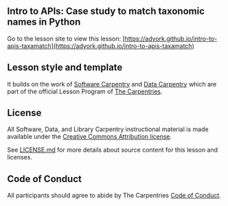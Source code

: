 ## Intro to APIs: Case study to match taxonomic names in Python

Go to the lesson site to view this lesson: [https://adyork.github.io/intro-to-apis-taxamatch](https://adyork.github.io/intro-to-apis-taxamatch)

## Lesson style and template

It builds on the work of [Software Carpentry](http://software-carpentry.org/) and [Data Carpentry](http://www.datacarpentry.org/) which are part of the official Lesson Program of [The Carpentries](https://carpentries.org/).

## License

All Software, Data, and Library Carpentry instructional material is made available under the [Creative Commons Attribution
license](https://github.com/LibraryCarpentry/lc-data-intro/blob/gh-pages/LICENSE.md).

See [LICENSE.md](LICENSE.md) for more details about source content for this lesson and licenses.

## Code of Conduct

All participants should agree to abide by The Carpentries [Code of Conduct](https://docs.carpentries.org/topic_folders/policies/code-of-conduct.html).

